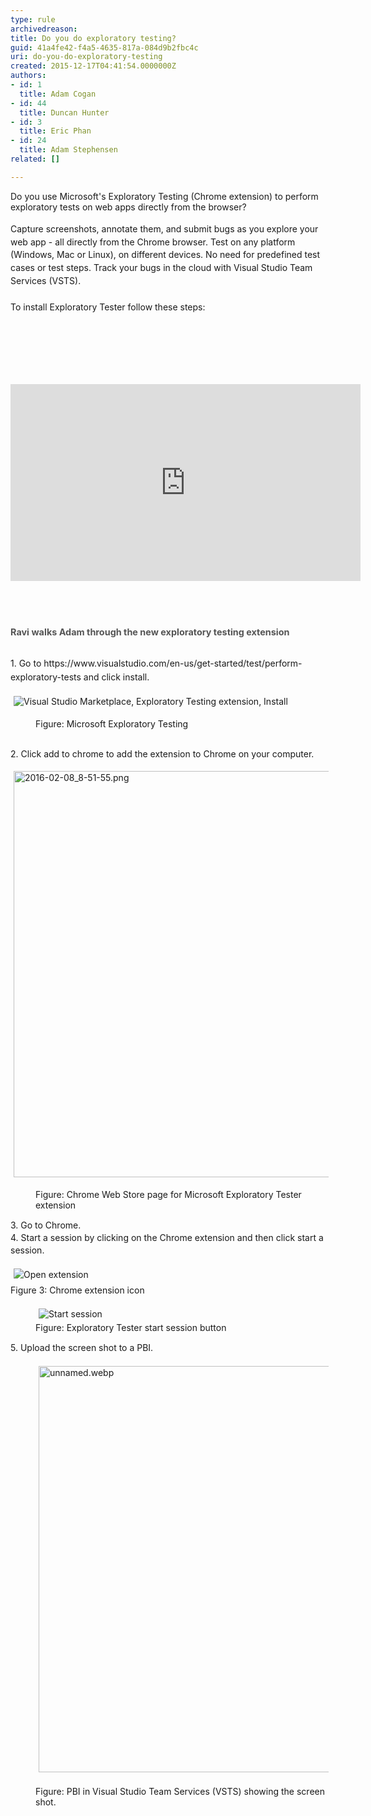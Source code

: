 ```yaml
---
type: rule
archivedreason: 
title: Do you do exploratory testing?
guid: 41a4fe42-f4a5-4635-817a-084d9b2fbc4c
uri: do-you-do-exploratory-testing
created: 2015-12-17T04:41:54.0000000Z
authors:
- id: 1
  title: Adam Cogan
- id: 44
  title: Duncan Hunter
- id: 3
  title: Eric Phan
- id: 24
  title: Adam Stephensen
related: []

---
```



​​Do you use Microsoft's Exploratory Testing&#160;(Chrome extension) to perform exploratory tests on web apps directly from the browser​?&#160;<br><br><span style="line-height&#58;20.8px;">​Capture screenshots, annotate them, and submit bugs as you explore your web app - all directly from the Chrome browser. Test on any platform (Windows, Mac or Linux), on different devices. No need for predefined test cases or test steps. Track your bugs in the cloud with Visual Studio Team Services (VSTS).</span><br style="line-height&#58;20.8px;"><br style="line-height&#58;20.8px;"><span style="line-height&#58;20.8px;">To install Exploratory Tester follow these steps&#58;</span>​<br><div><br></div>
<br><excerpt class='endintro'></excerpt><br>
<div><span style="color&#58;#555555;font-size&#58;0.9rem;font-weight&#58;bold;line-height&#58;2.1rem;">​</span><div class="ms-rtestate-read ms-rte-embedcode ms-rte-embedil ms-rtestate-notify"><iframe width="560" height="315" src="https&#58;//www.youtube.com/embed/J_fmWxl1zUQ" frameborder="0"></iframe>&#160;</div><span style="color&#58;#555555;font-size&#58;0.9rem;font-weight&#58;bold;line-height&#58;2.1rem;"><br></span></div><p>
</p><span style="color&#58;#555555;font-size&#58;0.9rem;font-weight&#58;bold;line-height&#58;2.1rem;">Ravi walks Adam through the new exploratory testing extension&#160;</span><div><span style="line-height&#58;1.6;"><br></span></div><div><span style="line-height&#58;1.6;">1. Go to&#160;https&#58;//www.visualstudio.com/en-us/get-started/test/perform-exploratory-tests and click install.</span><p>
   <img src="https&#58;//i3-vso.sec.s-msft.com/get-started/test/_img/exploratory-test/exploratory-test-extension.png" alt="Visual Studio Marketplace, Exploratory Testing extension, Install" style="margin&#58;5px;" />
   &#160;</p><dd class="ssw15-rteElement-FigureNormal">Figure&#58;&#160;Microsoft Exp​loratory Testing&#160;</dd><p>
   <br>2. Click add to chrome to add the extension to Chrome on your computer.</p><p>
   <img src="/SiteAssets/do-you-do-exploratory-testing/2016-02-08_8-51-55.png" alt="2016-02-08_8-51-55.png" style="margin&#58;5px;width&#58;650px;" />
   <br>
</p><dd class="ssw15-rteElement-FigureNormal">
   Figure&#58;&#160;Chr​​​ome Web Store page for Microsoft Exploratory Tester extension</dd><p>
   <span style="line-height&#58;20px;">3.&#160;G</span><span style="line-height&#58;20px;">o to Chrome. 
      <br>4. Start a session&#160;by clicking on the Chrome extension and then click start a session.</span></p><p>
   <span style="line-height&#58;20px;"><img src="https&#58;//i3-vso.sec.s-msft.com/get-started/test/_img/exploratory-test/open-extension.png" alt="Open extension" style="margin&#58;5px;" /><br>Figure 3&#58; Chrome extension icon</span></p><dd class="ssw15-rteElement-FigureNormal">
   <img src="https&#58;//i3-vso.sec.s-msft.com/get-started/test/_img/exploratory-test/start-session.png" alt="Start session" style="margin&#58;5px;" /><br>Figure&#58; Exploratory Tester start session butt​on<br></dd><p>
   <span style="line-height&#58;20px;">5. Upload the screen shot to a PBI.</span></p><dd class="ssw15-rteElement-FigureNormal">
   <img src="/SiteAssets/do-you-do-exploratory-testing/unnamed.webp" alt="unnamed.webp" style="margin&#58;5px;width&#58;650px;" />​<br>Figure&#58; P​BI in 
      Visual Studio Team Services (VSTS)&#160;showing the screen shot.</dd><div>
   <span style="line-height&#58;20px;"><br></span></div><p>
   <span style="line-height&#58;20px;"><br></span></p><p>
   <span style="line-height&#58;20px;"><br></span></p></div>


